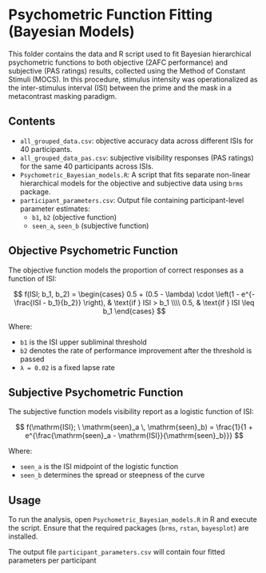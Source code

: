 # Psychometric Function Fitting (Bayesian Models)

This folder contains the data and R script used to fit Bayesian hierarchical psychometric functions to both objective (2AFC performance) and subjective (PAS ratings) results, collected using the Method of Constant Stimuli (MOCS). In this procedure, stimulus intensity was operationalized as the inter-stimulus interval (ISI) between the prime and the mask in a metacontrast masking paradigm.



## Contents
- `all_grouped_data.csv`: objective accuracy data across different ISIs for 40 participants.
- `all_grouped_data_pas.csv`: subjective visibility responses (PAS ratings) for the same 40 participants across ISIs.
- `Psychometric_Bayesian_models.R`: A script that fits separate non-linear hierarchical models for the objective and subjective data using `brms` package.
- `participant_parameters.csv`: Output file containing participant-level parameter estimates:  
  - `b1`, `b2` (objective function)  
  - `seen_a`, `seen_b` (subjective function)  

## Objective Psychometric Function

The objective function models the proportion of correct responses as a function of ISI:

$$
f(ISI; b_1, b_2) =
\begin{cases}
0.5 + (0.5 - \lambda) \cdot \left(1 - e^{- \frac{ISI - b_1}{b_2}} \right), & \text{if } ISI > b_1 \\\\
0.5, & \text{if } ISI \leq b_1
\end{cases}
$$

Where:
- `b1` is the ISI upper subliminal threshold 
- `b2` denotes the rate of performance improvement after the threshold is passed 
- `λ = 0.02` is a fixed lapse rate
  

## Subjective Psychometric Function

The subjective function models visibility report as a logistic function of ISI:

$$
f(\mathrm{ISI}; \ \mathrm{seen}_a \, \mathrm{seen}_b) = \frac{1}{1 + e^{\frac{\mathrm{seen}_a - \mathrm{ISI}}{\mathrm{seen}_b}}}
$$

Where:
- `seen_a` is the ISI midpoint of the logistic function 
- `seen_b` determines the spread or steepness of the curve  


## Usage

To run the analysis, open `Psychometric_Bayesian_models.R` in R and execute the script. Ensure that the required packages (`brms`, `rstan`, `bayesplot`) are installed.

The output file `participant_parameters.csv` will contain four fitted parameters per participant

